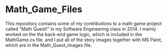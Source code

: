 # Math_Game_Files
This repository contains some of my contributions to a math game project called "Math Quest!" in my Software Engineering class in 2014. I mainly worked on the the back-end game logic, which is included in the MathGame.cs file, and I put all of the story images together with MS Paint, which are in the Math_Quest_Images file.
